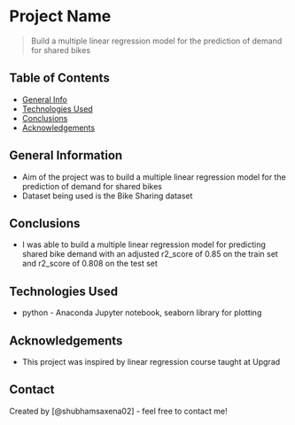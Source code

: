 # Project Name
> Build a multiple linear regression model for the prediction of demand for shared bikes


## Table of Contents
* [General Info](#general-information)
* [Technologies Used](#technologies-used)
* [Conclusions](#conclusions)
* [Acknowledgements](#acknowledgements)

<!-- You can include any other section that is pertinent to your problem -->

## General Information
- Aim of the project was to build a multiple linear regression model for the prediction of demand for shared bikes
- Dataset being used is the Bike Sharing dataset

<!-- You don't have to answer all the questions - just the ones relevant to your project. -->

## Conclusions
- I was able to build a multiple linear regression model for predicting shared bike demand with an adjusted r2_score of 0.85 on the train set and r2_score of 0.808 on the test set

<!-- You don't have to answer all the questions - just the ones relevant to your project. -->


## Technologies Used
- python - Anaconda Jupyter notebook, seaborn library for plotting

<!-- As the libraries versions keep on changing, it is recommended to mention the version of library used in this project -->

## Acknowledgements
- This project was inspired by linear regression course taught at Upgrad


## Contact
Created by [@shubhamsaxena02] - feel free to contact me!


<!-- Optional -->
<!-- ## License -->
<!-- This project is open source and available under the [... License](). -->

<!-- You don't have to include all sections - just the one's relevant to your project -->